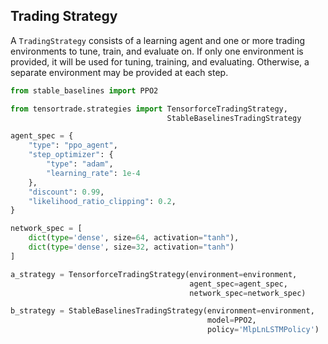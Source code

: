 ## Trading Strategy

A `TradingStrategy` consists of a learning agent and one or more trading environments to tune, train, and evaluate on. If only one environment is provided, it will be used for tuning, training, and evaluating. Otherwise, a separate environment may be provided at each step.

```python
from stable_baselines import PPO2

from tensortrade.strategies import TensorforceTradingStrategy,
                                   StableBaselinesTradingStrategy

agent_spec = {
    "type": "ppo_agent",
    "step_optimizer": {
        "type": "adam",
        "learning_rate": 1e-4
    },
    "discount": 0.99,
    "likelihood_ratio_clipping": 0.2,
}

network_spec = [
    dict(type='dense', size=64, activation="tanh"),
    dict(type='dense', size=32, activation="tanh")
]

a_strategy = TensorforceTradingStrategy(environment=environment,
                                        agent_spec=agent_spec,
                                        network_spec=network_spec)

b_strategy = StableBaselinesTradingStrategy(environment=environment,
                                            model=PPO2,
                                            policy='MlpLnLSTMPolicy')
```

